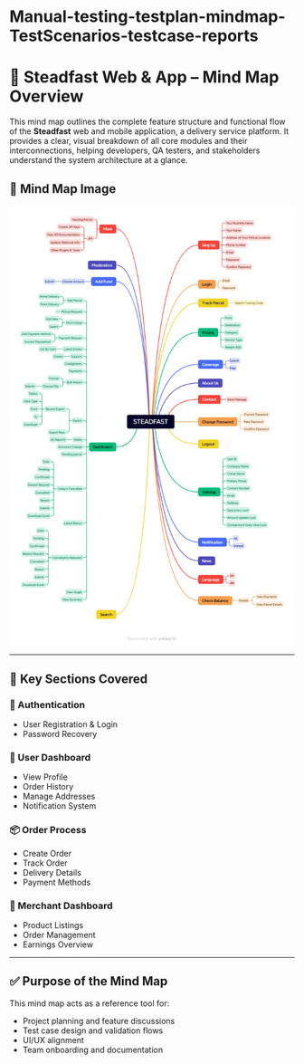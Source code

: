 # Manual-testing-testplan-mindmap-TestScenarios-testcase-reports

# 🛵 Steadfast Web & App – Mind Map Overview

This mind map outlines the complete feature structure and functional flow of the **Steadfast** web and mobile application, a delivery service platform. It provides a clear, visual breakdown of all core modules and their interconnections, helping developers, QA testers, and stakeholders understand the system architecture at a glance.

## 🧠 Mind Map Image

![Steadfast Mind Map](Mind%20Map.jpeg)

---

## 📂 Key Sections Covered

### 🔐 Authentication
- User Registration & Login  
- Password Recovery  

### 👤 User Dashboard
- View Profile  
- Order History  
- Manage Addresses  
- Notification System  

### 📦 Order Process
- Create Order  
- Track Order  
- Delivery Details  
- Payment Methods  

### 🏪 Merchant Dashboard
- Product Listings  
- Order Management  
- Earnings Overview  
---

## ✅ Purpose of the Mind Map

This mind map acts as a reference tool for:
- Project planning and feature discussions  
- Test case design and validation flows  
- UI/UX alignment  
- Team onboarding and documentation
